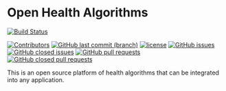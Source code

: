 # Open Health Algorithms

[![Build Status](https://travis-ci.org/openhealthalgorithms/algorithms.svg?branch=master)](https://travis-ci.org/openhealthalgorithms/algorithms)

[![Contributors](https://img.shields.io/github/contributors/openhealthalgorithms/algorithms.svg)](https://github.com/openhealthalgorithms/algorithms/graphs/contributors)
[![GitHub last commit (branch)](https://img.shields.io/github/last-commit/openhealthalgorithms/algorithms/master.svg)](https://github.com/openhealthalgorithms/algorithms)
[![license](https://img.shields.io/github/license/openhealthalgorithms/algorithms.svg)](https://github.com/openhealthalgorithms/algorithms/blob/master/LICENSE)
[![GitHub issues](https://img.shields.io/github/issues/openhealthalgorithms/algorithms.svg)](https://github.com/openhealthalgorithms/algorithms/issues)
[![GitHub closed issues](https://img.shields.io/github/issues-closed/openhealthalgorithms/algorithms.svg)](https://github.com/openhealthalgorithms/algorithms/issues?q=is%3Aissue+is%3Aclosed)
[![GitHub pull requests](https://img.shields.io/github/issues-pr/openhealthalgorithms/algorithms.svg)](https://github.com/openhealthalgorithms/algorithms/pulls)
[![GitHub closed pull requests](https://img.shields.io/github/issues-pr-closed/openhealthalgorithms/algorithms.svg)](https://github.com/openhealthalgorithms/algorithms/pulls?q=is%3Apr+is%3Aclosed)

This is an open source platform of health algorithms that can be integrated into
any application.
